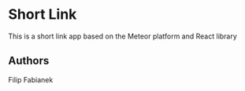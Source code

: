 # Short Link

This is a short link app based on the Meteor platform and React library

## Authors

Filip Fabianek
